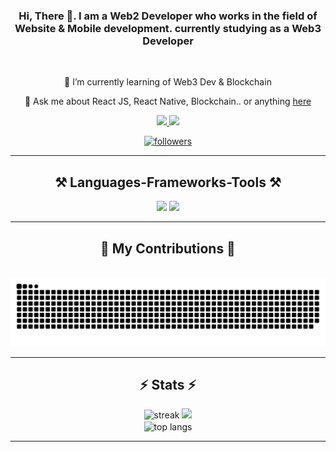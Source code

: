 <div align="center">
  <h3>Hi, There 👋. I am a Web2 Developer who works in the field of Website & Mobile development. currently studying as a Web3 Developer</h3>
  <br/>
  <p>🔭 I’m currently learning of Web3 Dev & Blockchain</p>
  <p>💬 Ask me about React JS, React Native, Blockchain.. or anything <a href="https://github.com/muhammalif">here</a></p>
</div>

<div align="center">
  <a href="mailto:malif.1006@gmail.com">
    <img src="https://img.shields.io/badge/Gmail-333333?style=for-the-badge&logo=gmail&logoColor=red" />
  </a>
  <a href="https://www.linkedin.com/in/muhammad-alif-islam/" target="_blank">
    <img src="https://img.shields.io/badge/LinkedIn-0077B5?style=for-the-badge&logo=linkedin&logoColor=white" target="_blank" />
  </a>
 
   <a href="https://github.com/muhammalif?tab=repositories"><img alt="followers" title="Follow me on Github" src="https://img.shields.io/github/followers/TUTURUGA911?color=236ad3&style=for-the-badge&logo=github&label=Follow"/></a>
</div>

<hr/>

<h2 align="center">⚒️ Languages-Frameworks-Tools ⚒️</h2>
<div align="center">
    <img src="https://skillicons.dev/icons?i=html,css,javascript,typescript,php,python,solidity,bootstrap,vscode,github,figma,tailwind,git" />
    <img src="https://skillicons.dev/icons?i=react,reactnative,nodejs,express,nextjslaravel,firebase,docker,mongodb,mysql,hardhat" /><br>
</div>

<hr/>

<div align="center">
  <h2>🐍 My Contributions 🐍</h2>
  <br>
  <img alt="snake eating my contributions" src="https://raw.githubusercontent.com/salesp07/salesp07/output/github-contribution-grid-snake.svg" />
</div>

<hr/>

<h2 align="center">⚡ Stats ⚡</h2>
<div align="center">
  <img title="stats" alt="streak" src="https://github-readme-streak-stats.herokuapp.com/?user=termaulmaul&theme=dark&hide_border=true&stroke=f53b3b"/>
  <img height="200px" src="https://github-readme-stats.vercel.app/api?username=TUTURUGA911&hide_border=true&show_icons=true&count_private=true&theme=gruvbox&bg_color=151515">
  <br/>
  <img width=325 align="center" src="https://github-readme-stats-salesp07.vercel.app/api/top-langs/?username=muhammalif&hide=HTML&langs_count=8&layout=compact&theme=react&border_radius=10&size_weight=0.5&count_weight=0.5&exclude_repo=github-readme-stats" alt="top langs" />
</div>

<hr/>

